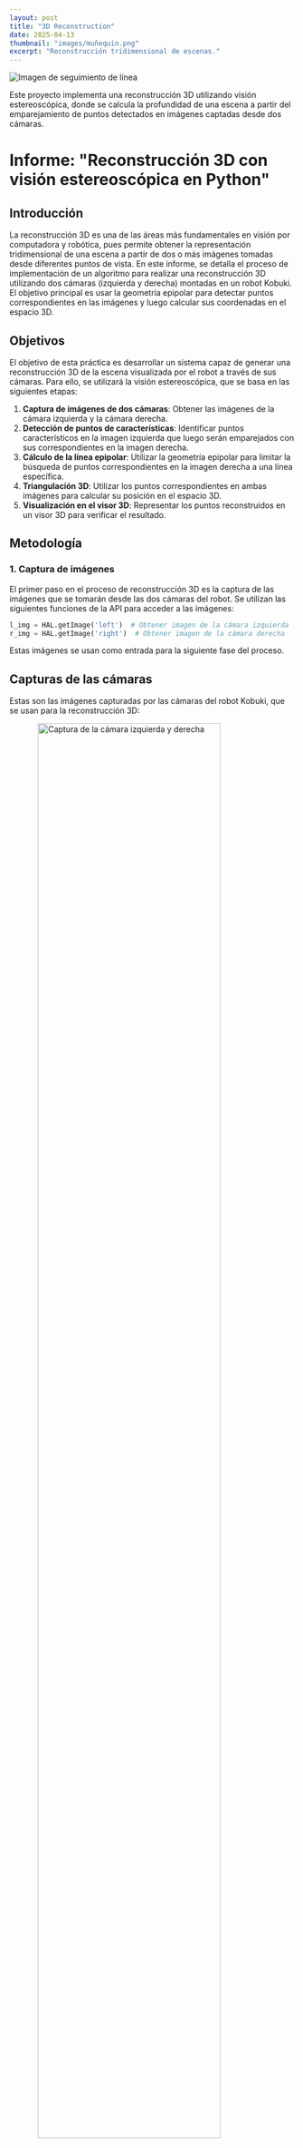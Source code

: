 ```yaml
---
layout: post
title: "3D Reconstruction"
date: 2025-04-13
thumbnail: "images/muñequin.png"
excerpt: "Reconstrucción tridimensional de escenas."
---
```

![Imagen de seguimiento de línea](/images/muñequin.png)  <!-- Imagen dentro del post -->

Este proyecto implementa una reconstrucción 3D utilizando visión estereoscópica, donde se calcula la profundidad de una escena a partir del emparejamiento de puntos detectados en imágenes captadas desde dos cámaras.

# Informe:  "Reconstrucción 3D con visión estereoscópica en Python"


## Introducción

La reconstrucción 3D es una de las áreas más fundamentales en visión por computadora y robótica, pues permite obtener la representación tridimensional de una escena a partir de dos o más imágenes tomadas desde diferentes puntos de vista. En este informe, se detalla el proceso de implementación de un algoritmo para realizar una reconstrucción 3D utilizando dos cámaras (izquierda y derecha) montadas en un robot Kobuki. El objetivo principal es usar la geometría epipolar para detectar puntos correspondientes en las imágenes y luego calcular sus coordenadas en el espacio 3D.

## Objetivos

El objetivo de esta práctica es desarrollar un sistema capaz de generar una reconstrucción 3D de la escena visualizada por el robot a través de sus cámaras. Para ello, se utilizará la visión estereoscópica, que se basa en las siguientes etapas:

1. **Captura de imágenes de dos cámaras**: Obtener las imágenes de la cámara izquierda y la cámara derecha.
2. **Detección de puntos de características**: Identificar puntos característicos en la imagen izquierda que luego serán emparejados con sus correspondientes en la imagen derecha.
3. **Cálculo de la línea epipolar**: Utilizar la geometría epipolar para limitar la búsqueda de puntos correspondientes en la imagen derecha a una línea específica.
4. **Triangulación 3D**: Utilizar los puntos correspondientes en ambas imágenes para calcular su posición en el espacio 3D.
5. **Visualización en el visor 3D**: Representar los puntos reconstruidos en un visor 3D para verificar el resultado.

## Metodología

### 1. Captura de imágenes

El primer paso en el proceso de reconstrucción 3D es la captura de las imágenes que se tomarán desde las dos cámaras del robot. Se utilizan las siguientes funciones de la API para acceder a las imágenes:

```python
l_img = HAL.getImage('left')  # Obtener imagen de la cámara izquierda
r_img = HAL.getImage('right')  # Obtener imagen de la cámara derecha
```

Estas imágenes se usan como entrada para la siguiente fase del proceso.

## Capturas de las cámaras

Estas son las imágenes capturadas por las cámaras del robot Kobuki, que se usan para la reconstrucción 3D:

<img src="/images/camaras.png" alt="Captura de la cámara izquierda y derecha" style="display: block; margin-left: auto; margin-right: auto; width: 80%;"/>


### 2. Detección de puntos de características

El siguiente paso es identificar los puntos de interés en las imágenes. Para este ejercicio, se usa el algoritmo de detección de bordes **Canny** (una técnica común para detectar contornos en imágenes) para detectar las características que se utilizarán en la reconstrucción. Los puntos detectados en la imagen izquierda se considerarán los puntos de interés.

El código utilizado para realizar la detección de bordes es el siguiente:

``` python
img = cv2.Canny(l_img, 100, 200)  # Detección de bordes en la imagen izquierda
```

Esto genera una nueva imagen binaria donde los bordes de la escena están representados por píxeles blancos (valor 255) y el resto de la imagen está en negro (valor 0). A partir de esta imagen, se extraen los puntos de interés (píxeles blancos) y se guardan en la lista white_pixels.


``` python
white_pixels = []
height = img.shape[0]
width = img.shape[1]
for x in range(width):
    for y in range(height):
        if img[y][x] == 255:  # Si el píxel es blanco (borde detectado)
            white_pixels.append([x, y])  # Añadir el punto a la lista
```

### 3. Cálculo de la línea epipolar

La geometría epipolar nos permite reducir la búsqueda de correspondencias de puntos entre las dos imágenes. Dado un punto en la imagen izquierda, la línea epipolar en la imagen derecha es la única línea donde podemos encontrar el punto correspondiente.

Para calcular la línea epipolar, primero necesitamos obtener el vector de proyección 3D de un punto en la imagen izquierda. Este vector se calcula mediante la función `getProjectionLine()`, que toma el centro de la cámara y el punto en la imagen y lo convierte en un vector en el espacio 3D:

``` python
def getProjectionLine(camera_optical_center, pxl, side):
    new_pxl = [pxl[1], pxl[0], 1]  # Convertir el punto a coordenadas de imagen
    cam_2d_point = HAL.graficToOptical(side, new_pxl)  # Transformar a coordenadas ópticas
    pt_3d = HAL.backproject(side, cam_2d_point)  # Proyectar el punto 2D a 3D
    projection_vector = pt_3d[:3] - camera_optical_center  # Calcular el vector de proyección
    return projection_vector
```

Luego, utilizando la proyección 3D, calculamos la línea epipolar en la imagen derecha.


### 4. Emparejamiento de puntos entre las imágenes

Una vez calculadas las líneas epipolares, el siguiente paso es buscar la correspondencia de los puntos entre las imágenes izquierda y derecha. Se utiliza la función `cv2.matchTemplate()` para realizar la correlación entre un bloque de la imagen izquierda (que corresponde a un punto de interés) y una región de la imagen derecha:

``` python
match = cv2.matchTemplate(croped, template, cv2.TM_CCOEFF_NORMED)
```

El resultado de esta operación es una matriz de correlación que nos indica qué tan bien coincide la región de la imagen izquierda con la región de la imagen derecha. El punto con la mayor correlación será considerado como el punto correspondiente.

### 5. Triangulación 3D

Con los puntos correspondientes en ambas imágenes, podemos proceder a calcular las coordenadas 3D de los puntos utilizando la técnica de triangulación. En la triangulación, se utilizan las proyecciones de los puntos en ambas cámaras para determinar su ubicación en el espacio 3D.

``` python
m, c, _ = np.linalg.lstsq(A.T, b, rcond=None)[0]  # Resolver el sistema de ecuaciones para la triangulación
pt_3d = (m * l_projection_vector) + ((c / 2) * n)
```

### 6. Visualización en el visor 3D
Finalmente, los puntos reconstruidos se visualizan en un visor 3D. Esto se realiza mediante la función GUI.ShowNewPoints(), que acepta un conjunto de puntos en formato [x, y, z, R, G, B]:

``` python
point = drawPoint(pxl, match, l_cam_pos, r_cam_pos, l_img, r_img, l_projection_vector)
GUI.ShowNewPoints([point])
```

Esto permite ver la reconstrucción 3D de la escena en tiempo real.

## Implementación y ejecución

El código fue desarrollado en Python y ejecutado en el entorno de simulación Unibotics, utilizando funciones proporcionadas por las interfaces HAL (Hardware Abstraction Layer) y GUI para la captura, procesamiento y visualización de datos. La reconstrucción se basa en emparejamientos válidos con umbral de correlación > 0.80 y utiliza triangulación para calcular posiciones 3D de los puntos detectados.


## Resultados

Durante la ejecución del algoritmo, el sistema es capaz de detectar puntos de interés en la imagen izquierda y encontrar sus correspondencias en la imagen derecha utilizando las líneas epipolares. A partir de estas correspondencias válidas (con una correlación mayor a 0.80), se realiza una triangulación para estimar la posición de cada punto en el espacio 3D.

En la siguiente imagen se muestra una representación 2D de los resultados obtenidos. En ella se puede ver claramente cómo se han detectado los contornos de los objetos de la escena, y cómo los puntos reconstruidos se visualizan superpuestos en azul. Esta imagen no muestra la nube de puntos 3D como tal, sino una proyección de los puntos sobre la vista de ambas cámaras, lo cual permite verificar visualmente la precisión del emparejamiento y de la reconstrucción:

<img src="/images/2d.png" alt="Reconstrucción 2D con puntos azules" style="width: 80%; display: block; margin: auto;" />

Puede observarse que los puntos en azul siguen los bordes de los objetos principales de la escena, como los personajes, los cubos de letras y el patito de goma. Esto indica que el sistema ha sido capaz de identificar correctamente las zonas con mayor información visual y realizar una reconstrucción precisa en esas regiones.

Este resultado visual es especialmente útil para validar de forma cualitativa el comportamiento del algoritmo: una buena alineación de los puntos azules sobre los objetos originales confirma que el sistema ha encontrado correspondencias correctas y que la triangulación ha sido coherente. Por el contrario, si los puntos azules estuvieran dispersos o mal alineados, indicaría posibles errores en el emparejamiento o ruido en los datos.

Además, esta representación previa a la nube de puntos 3D final también permite comparar cómo se distribuyen los puntos reconstruidos desde la cámara izquierda y la derecha cuando se realiza una reconstrucción bidireccional.

## Desafíos y Consideraciones

Algunos de los principales desafíos que se enfrentaron durante el desarrollo de este ejercicio fueron:

- **Correspondencia de puntos**: El algoritmo de `cv2.matchTemplate()` es sensible a las condiciones de iluminación y a las variaciones de los puntos entre las imágenes izquierda y derecha. Las condiciones ideales son aquellas en las que las imágenes están bien alineadas y con buena iluminación.
  
- **Precisión de la triangulación**: Los errores en la correspondencia de los puntos pueden llevar a una triangulación incorrecta, lo que afecta la precisión de la reconstrucción.

- **Tiempo de procesamiento**: A medida que aumenta el número de puntos a reconstruir, el tiempo de procesamiento también aumenta. Esto puede ser un factor limitante si se desea procesar grandes cantidades de puntos en tiempo real.

## Conclusiones

La reconstrucción 3D utilizando visión estereoscópica es un proceso complejo que involucra varios pasos, como la detección de puntos, el emparejamiento de correspondencias y la triangulación. El algoritmo desarrollado fue capaz de reconstruir puntos 3D de la escena con una precisión razonable, aunque se pueden mejorar algunos aspectos, como la precisión del emparejamiento de puntos y la optimización del tiempo de procesamiento.

Para futuras mejoras, se recomienda implementar métodos más avanzados de detección de características y correspondencias, así como técnicas de calibración para corregir posibles distorsiones en las imágenes.

En general, la práctica me permitió comprender mejor cómo se combinan conceptos geométricos, visión por computadora y estructuras 3D, y cómo influyen parámetros como la confianza en la calidad de la reconstrucción.

## Video de la reconstrucción 3D

Para visualizar el proceso de la reconstrucción en tiempo real, se ha subido un video a YouTube. En él, se muestra cómo se reconstruyen los puntos y cómo se visualizan en el visor 3D.

En el siguiente video se aprecia cómo se visualiza progresivamente la reconstrucción de la escena en el visor 3D.

<div style="text-align: center;">
  <iframe width="560" height="315" src="https://www.youtube.com/embed/EQguswWDk90" 
          frameborder="0" allowfullscreen></iframe>
</div>



